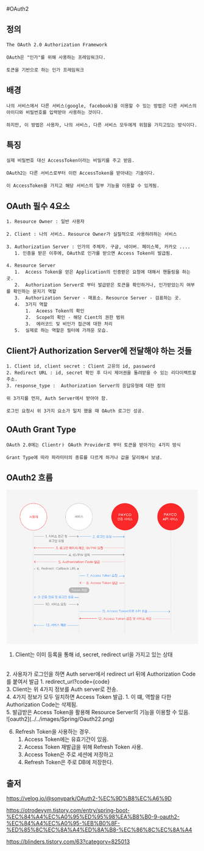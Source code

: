 #OAuth2

## 정의
    The OAuth 2.0 Authorization Framework

    OAuth은 "인가"를 위해 사용하는 프레임워크다.

    토큰을 기반으로 하는 인가 프레임워크



## 배경

    나의 서비스에서 다른 서비스(google, facebook)을 이용할 수 있는 방법은 다른 서비스의 아이디와 비밀번호를 입력받아 사용하는 것이다. 

    하지만, 이 방법은 사용자, 나의 서비스, 다른 서비스 모두에게 위험을 가지고있는 방식이다. 

## 특징 

    실제 비밀번호 대신 AccessToken이라는 비밀키를 주고 받음. 

    OAuth2는 다른 서비스로부터 이런 AccessToken을 받아내는 기술이다. 

    이 AccessToken을 가지고 해당 서비스의 일부 기능을 이용할 수 있게됨.

## OAuth 필수 4요소

    1. Resource Owner : 일반 사용자

    2. Client : 나의 서비스. Resource Owner가 실질적으로 사용하려하는 서비스

    3. Authorization Server : 인가의 주체자. 구글, 네이버. 페이스북, 카카오 ....
       1. 인증을 받은 이후에, OAuth로 인가를 받으면 Access Token이 발급됨.

    4. Resource Server
       1.  Access Token을 얻은 Application의 인증받은 요청에 대해서 핸들링을 하는 곳.
       2.  Authorization Server로 부터 발급받은 토큰을 확인하거나, 인가받았는지 여부를 확인하는 문지기 역할
       3.  Authorization Server - 매표소. Resource Server - 검표하는 곳.
       4.  3가지 역할
           1.  Aceess Token의 확인
           2.  Scope의 확인 - 해당 Cient의 권한 범위
           3.  에러코드 및 비인가 접근에 대한 처리
       5.  실제로 하는 역할은 필터에 가까운 모습. 

## Client가 Authorization Server에 전달해야 하는 것들

    1. Client id, client secret : Client 고유의 id, password
    2. Redirect URL : id, secret 확인 후 다시 제어권을 돌려받을 수 있는 리다이렉트할 주소.
    3. response_type :  Authorization Server의 응답유형에 대한 정의

    위 3가지를 먼저, Auth Server에서 받아야 함. 

    로그인 요청시 위 3가지 요소가 일치 했을 때 OAuth 로그인 성공.

## OAuth Grant Type

    OAuth 2.0에는 Clientrㅏ OAuth Provider로 부터 토큰을 받아가는 4가지 방식

    Grant Type에 따라 파라미터의 종류를 다르게 하거나 값을 달리해서 보냄.

## OAuth2 흐름

![oauth](../../images/Spring/OAuth2.jpeg)

1. Client는 이미 등록을 통해 id, secret, redirect url을 가지고 있는 상태
</br>   
2. 사용자가 로그인을 하면 Auth server에서 redirect url 뒤에 Authorization Code를 붙여서 발급
   1. redirect_url?code={code}
</br>   
3. Client는 위 4가지 정보를 Auth server로 전송. 
</br>   
4. 4가지 정보가 모두 일치하면 Access Token 발급.
   1. 이 떄, 역할을 다한 Authorization Code는 삭제됨. 
</br>   
5. 발급받은 Access Token을 활용해 Resource Server의 기능을 이용할 수 있음. 
</br>
![oauth2](../../images/Spring/Oauth22.png)

6. Refresh Token을 사용하는 경우.
   1. Access Token에는 유효기간이 있음. 
   2. Access Token 재발급을 위해 Refresh Token 사용.
   3. Access Token은 주로 세션에 저장하고
   4. Refresh Token은 주로 DB에 저장한다. 


## 출저

https://velog.io/@sonypark/OAuth2-%EC%9D%B8%EC%A6%9D

https://otrodevym.tistory.com/entry/spring-boot-%EC%84%A4%EC%A0%95%ED%95%98%EA%B8%B0-9-oauth2-%EC%84%A4%EC%A0%95-%EB%B0%8F-%ED%85%8C%EC%8A%A4%ED%8A%B8-%EC%86%8C%EC%8A%A4

https://blinders.tistory.com/63?category=825013